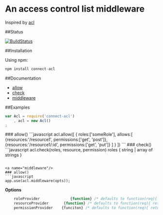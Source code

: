 An access control list middleware
===================

Inspired by [acl](https://github.com/OptimalBits/node_acl "node_acl")

##Status

[![BuildStatus](https://secure.travis-ci.org/futurechan/connect-acl.png?branch=master)](https://travis-ci.org/futurechan/connect-acl)


##Installation

Using npm:

```javascript
npm install connect-acl
```

##Documentation

* [allow](#allow)
* [check](#check)
* [middleware](#middleware)

##Examples

```javascript
var Acl = require('connect-acl')    
    , acl = new Acl()
;
```

<a name="allow"/>
### allow()
```javascript
acl.allow([
	{
		roles:['someRole'], 
		allows:[
			{resources:'/resource1', permissions:['get', 'post']},
			{resources:'/resource1/:id', permissions:['get', 'put']}
		]
	}
])
```

<a name="check"/>
### check()
```javascript
acl.check(roles, resource, permission)
roles { string | array of strings }

```

<a name="middleware"/>
### allow()
```javascript
app.use(acl.middleware(opts));

```
__Options__
```javascript
    roleProvider              {function} /* defaults to function(req){ return req.user.roles;}                      */
	resourceProvider       {function} /* defaults to function(req){ return req.route.path;}                     */
	permissionProvider    {funciton} /* defaults to function(req){ return req.method.toLowerCase();}   */
```
